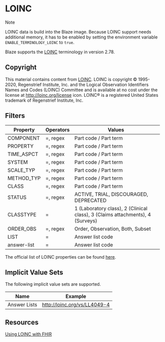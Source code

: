 # LOINC <Badge type="info" text="Feature: TERMINOLOGY_LOINC"/> <Badge type="warning" text="Since 0.32"/>

> [!NOTE]
> LOINC data is build into the Blaze image. Because LOINC support needs additional memory, it has to be enabled by setting the environment variable `ENABLE_TERMINOLOGY_LOINC` to `true`.

Blaze supports the [LOINC](https://loinc.org) terminology in version 2.78.

## Copyright

This material contains content from [LOINC](http://loinc.org). LOINC is copyright © 1995-2020, Regenstrief Institute, Inc. and the Logical Observation Identifiers Names and Codes (LOINC) Committee and is available at no cost under the license at http://loinc.org/license icon. LOINC® is a registered United States trademark of Regenstrief Institute, Inc.

## Filters

| Property    | Operators | Values                                                                        |
|-------------|-----------|-------------------------------------------------------------------------------|
| COMPONENT   | =, regex  | Part code / Part term                                                         |
| PROPERTY    | =, regex  | Part code / Part term                                                         |
| TIME_ASPCT  | =, regex  | Part code / Part term                                                         |
| SYSTEM      | =, regex  | Part code / Part term                                                         |
| SCALE_TYP   | =, regex  | Part code / Part term                                                         |
| METHOD_TYP  | =, regex  | Part code / Part term                                                         |
| CLASS       | =, regex  | Part code / Part term                                                         |
| STATUS      | =, regex  | ACTIVE, TRIAL, DISCOURAGED, DEPRECATED                                        |
| CLASSTYPE   | =         | 1 (Laboratory class), 2 (Clinical class), 3 (Claims attachments), 4 (Surveys) |
| ORDER_OBS   | =, regex  | Order, Observation, Both, Subset                                              |
| LIST        | =         | Answer list code <Badge type="danger" text="Deprecated"/>                     |
| answer-list | =         | Answer list code                                                              |

The official list of LOINC properties can be found [here](https://loinc.org/property/).

## Implicit Value Sets

The following implicit value sets are supported.

| Name         | Example                      |
|--------------|------------------------------|
| Answer Lists | http://loinc.org/vs/LL4049-4 |

## Resources

[Using LOINC with FHIR](https://terminology.hl7.org/LOINC.html)
